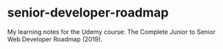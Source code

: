# senior-developer-roadmap
My learning notes for the Udemy course: The Complete Junior to Senior Web Developer Roadmap (2019).
